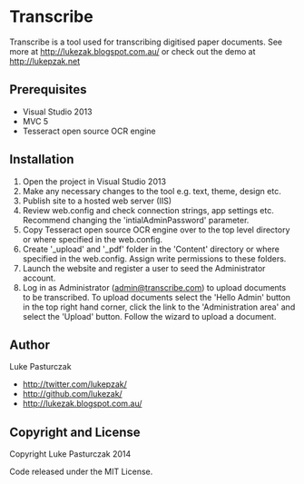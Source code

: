 Transcribe
========

Transcribe is a tool used for transcribing digitised paper documents. See more at http://lukezak.blogspot.com.au/ or check out the demo at http://lukepzak.net

Prerequisites
-----
+ Visual Studio 2013
+ MVC 5
+ Tesseract open source OCR engine

Installation
-----
1. Open the project in Visual Studio 2013
2. Make any necessary changes to the tool e.g. text, theme, design etc.
3. Publish site to a hosted web server (IIS)
4. Review web.config and check connection strings, app settings etc. Recommend changing the 'intialAdminPassword' parameter.
5. Copy Tesseract open source OCR engine over to the top level directory or where specified in the web.config.
6. Create '_upload' and '_pdf' folder in the 'Content' directory or where specified in the web.config. Assign write permissions to these folders.
7. Launch the website and register a user to seed the Administrator account.
8. Log in as Administrator (admin@transcribe.com) to upload documents to be transcribed. To upload documents select the 'Hello Admin' button in the top right hand corner, click the link to the 'Administration area' and select the 'Upload' button. Follow the wizard to upload a document.

Author
-----
Luke Pasturczak

+ http://twitter.com/lukepzak/
+ http://github.com/lukezak/
+ http://lukezak.blogspot.com.au/

Copyright and License
----
Copyright Luke Pasturczak 2014

Code released under the MIT License.
